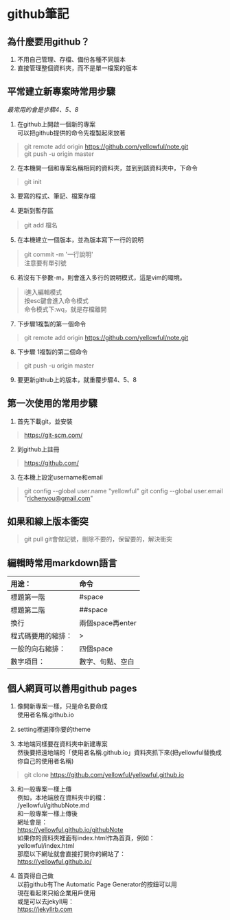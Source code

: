 # github筆記

## 為什麼要用github？
1. 不用自己管理、存檔、備份各種不同版本
2. 直接管理整個資料夾，而不是單一檔案的版本

## 平常建立新專案時常用步驟

*最常用的會是步驟4、5、8*

1. 在github上開啟一個新的專案  
    可以把github提供的命令先複製起來放著  
>git remote add origin https://github.com/yellowful/note.git  
git push -u origin master

2. 在本機開一個和專案名稱相同的資料夾，並到到該資料夾中，下命令  
>git init

3. 要寫的程式、筆記、檔案存檔

4. 更新到暫存區    
>git add 檔名

5. 在本機建立一個版本，並為版本寫下一行的說明  
>git commit -m '一行說明'  
    注意要有單引號

6. 若沒有下參數-m，則會進入多行的說明模式，這是vim的環境。  
>i進入編輯模式  
按esc鍵會進入命令模式  
命令模式下:wq，就是存檔離開

7. 下步驟1複製的第一個命令  
>git remote add origin https://github.com/yellowful/note.git

8. 下步驟 1複製的第二個命令  
>git push -u origin master

9. 要更新github上的版本，就重覆步驟4、5、8


## 第一次使用的常用步驟

1. 首先下載git，並安裝
>https://git-scm.com/

2. 到github上註冊
>https://github.com/

3. 在本機上設定username和email
> git config --global user.name "yellowful"
> git config --global user.email "richenyou@gmail.com"

## 如果和線上版本衝突
> git pull
git會做記號，刪除不要的，保留要的，解決衝突

## 編輯時常用markdown語言

| 用途：           | 命令             |
|:----------------|:----------------|
| 標題第一階        | \#space         |
| 標題第二階        | \#\#space       |
| 換行             | 兩個space再enter |
| 程式碼要用的縮排： | \>              |
| 一般的向右縮排：   | 四個space       |
| 數字項目：        | 數字、句點、空白  |

## 個人網頁可以善用github pages

1. 像開新專案一樣，只是命名要命成  
使用者名稱.github.io

2. setting裡選擇你要的theme

4. 本地端同樣要在資料夾中新建專案  
然後要把遠地端的「使用者名稱.github.io」資料夾抓下來(把yellowful替換成你自己的使用者名稱)  
> git clone https://github.com/yellowful/yellowful.github.io

3. 和一般專案一樣上傳  
例如，本地端放在資料夾中的檔：  
/yellowful/githubNote.md  
和一般專案一樣上傳後  
網址會是：  
https://yellowful.github.io/githubNote  
如果你的資料夾裡面有index.html作為首頁，例如：  
yellowful/index.html  
那麼以下網址就會直接打開你的網站了：  
https://yellowful.github.io/

4. 首頁得自己做  
以前github有The Automatic Page Generator的按鈕可以用  
現在看起來只給企業用戶使用  
或是可以去jekyll用：  
https://jekyllrb.com
